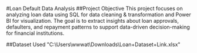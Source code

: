 #Loan Default Data Analysis
##Project Objective
This project focuses on analyzing loan data using SQL for data cleaning & transformation and Power BI for visualization.
The goal is to extract insights about loan approvals, defaulters, and repayment patterns to support data-driven decision-making for financial institutions.

##Dataset Used
"C:\Users\wwwat\Downloads\Loan+Dataset+Link.xlsx"

